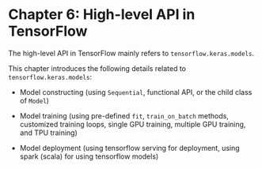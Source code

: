 # Chapter 6: High-level API in TensorFlow

The high-level API in TensorFlow mainly refers to `tensorflow.keras.models`.

This chapter introduces the following details related to `tensorflow.keras.models`:

* Model constructing (using `Sequential`, functional API, or the child class of `Model`)

* Model training (using pre-defined `fit`, `train_on_batch` methods, customized training loops, single GPU training, multiple GPU training, and TPU training)

* Model deployment (using tensorflow serving for deployment, using spark (scala) for using tensorflow models)
